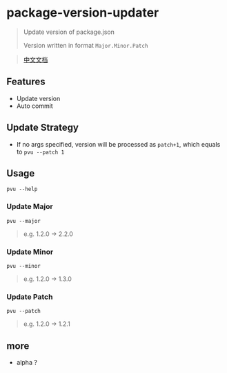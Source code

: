 # package-version-updater

> Update version of package.json
>
> Version written in format `Major.Minor.Patch`

> [中文文档](./README.zh_CN.md)

## Features

* Update version
* Auto commit

## Update Strategy

* If no args specified, version will be processed as `patch+1`, which equals to `pvu --patch 1`

## Usage

``` shell
pvu --help
```

### Update Major

```
pvu --major
```

> e.g. 1.2.0 -> 2.2.0

### Update Minor

```
pvu --minor
```

> e.g. 1.2.0 -> 1.3.0

### Update Patch

```
pvu --patch
```

> e.g. 1.2.0 -> 1.2.1

## more

- alpha ? 
